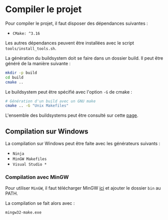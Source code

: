 # Compiler le projet

Pour compiler le projet, il faut disposer des dépendances suivantes :
  - `CMake: ^3.16`

Les autres dépendances peuvent être installées avec le script `tools/install_tools.sh`.

La génération du buildsystem doit se faire dans un dossier build. Il peut être généré de la manière suivante :
```bash
mkdir -p build
cd build
cmake ..
```

Le buildsystem peut être spécifié avec l'option `-G` de cmake :
```bash
# Génération d'un build avec un GNU make
cmake .. -G "Unix Makefiles"
```

L'ensemble des buildsystems peut être consulté sur cette [page](https://cmake.org/cmake/help/latest/manual/cmake-generators.7.html).

## Compilation sur Windows

La compilation sur Windows peut être faite avec les générateurs suivants :
  - `Ninja`
  - `MinGW Makefiles`
  - `Visual Studio *`

### Compilation avec MinGW

Pour utiliser `MinGW`, il faut télécharger MinGW [ici](https://sourceforge.net/projects/mingw-w64/files/Toolchains%20targetting%20Win64/Personal%20Builds/mingw-builds/8.1.0/threads-posix/seh/x86_64-8.1.0-release-posix-seh-rt_v6-rev0.7z) et ajouter le dossier `bin` au PATH.

La compilation se fait alors avec :
```bash
mingw32-make.exe
```

